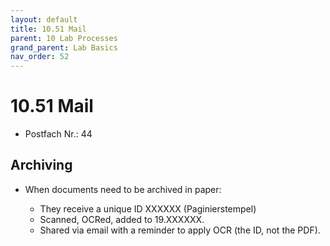 ```yaml
---
layout: default
title: 10.51 Mail
parent: 10 Lab Processes
grand_parent: Lab Basics
nav_order: 52
---
```


# 10.51 Mail

- Postfach Nr.: 44

## Archiving

- When documents need to be archived in paper:

  - They receive a unique ID XXXXXX (Paginierstempel)
  - Scanned, OCRed, added to 19.XXXXXX.
  - Shared via email with a reminder to apply OCR (the ID, not the PDF).

